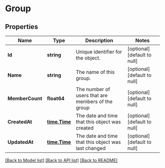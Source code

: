 # Group

## Properties
Name | Type | Description | Notes
------------ | ------------- | ------------- | -------------
**Id** | **string** | Unique identifier for the object. | [optional] [default to null]
**Name** | **string** | The name of this group. | [optional] [default to null]
**MemberCount** | **float64** | The number of users that are members of the group | [optional] [default to null]
**CreatedAt** | [**time.Time**](time.Time.md) | The date and time that this object was created | [optional] [default to null]
**UpdatedAt** | [**time.Time**](time.Time.md) | The date and time that this object was last changed | [optional] [default to null]

[[Back to Model list]](../README.md#documentation-for-models) [[Back to API list]](../README.md#documentation-for-api-endpoints) [[Back to README]](../README.md)

